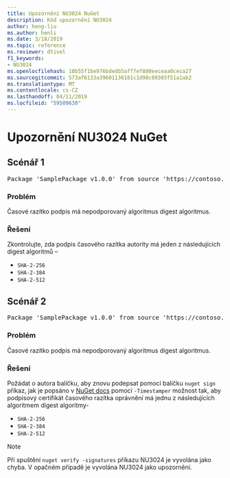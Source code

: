 ```yaml
---
title: Upozornění NU3024 NuGet
description: Kód upozornění NU3024
author: heng-liu
ms.author: henli
ms.date: 3/18/2019
ms.topic: reference
ms.reviewer: dtivel
f1_keywords:
- NU3024
ms.openlocfilehash: 10b55f1be976bdedb5aff7ef880eeceaa0ceca27
ms.sourcegitcommit: 573af6133a39601136181c1d98c09303f51a1ab2
ms.translationtype: MT
ms.contentlocale: cs-CZ
ms.lasthandoff: 04/11/2019
ms.locfileid: "59509630"
---
```

# <a name="nuget-warning-nu3024"></a>Upozornění NU3024 NuGet

## <a name="scenario-1"></a>Scénář 1

<pre>Package 'SamplePackage v1.0.0' from source 'https://contoso.com/index.json': The timestamp signature has an unsupported digest algorithm. The following algorithms are supported: : SHA-2-256, SHA-2-384, SHA-2-512.</pre>

### <a name="issue"></a>Problém

Časové razítko podpis má nepodporovaný algoritmus digest algoritmus.


### <a name="solution"></a>Řešení

Zkontrolujte, zda podpis časového razítka autority má jeden z následujících digest algoritmů – 
* `SHA-2-256`
* `SHA-2-384`
* `SHA-2-512`



## <a name="scenario-2"></a>Scénář 2

<pre>Package 'SamplePackage v1.0.0' from source 'https://contoso.com/index.json': The primary signature's timestamp signature has an unsupported digest algorithm.</pre>

### <a name="issue"></a>Problém

Časové razítko podpis má nepodporovaný algoritmus digest algoritmus.


### <a name="solution"></a>Řešení

Požádat o autora balíčku, aby znovu podepsat pomocí balíčku `nuget sign` příkaz, jak je popsáno v [NuGet docs](https://docs.microsoft.com/en-us/nuget/create-packages/sign-a-package) pomocí `-Timestamper` možnost tak, aby podpisový certifikát časového razítka oprávnění má jednu z následujících algoritmem digest algoritmy-
* `SHA-2-256`
* `SHA-2-384`
* `SHA-2-512`


> [!Note]
> Při spuštění `nuget verify -signatures` příkazu NU3024 je vyvolána jako chyba. V opačném případě je vyvolána NU3024 jako upozornění.